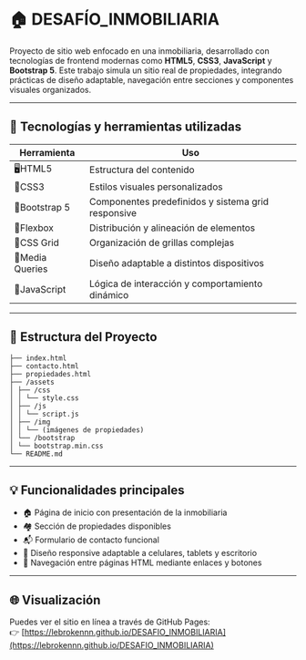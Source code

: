 # 🏠 DESAFÍO_INMOBILIARIA

Proyecto de sitio web enfocado en una inmobiliaria, desarrollado con tecnologías de frontend modernas como **HTML5**, **CSS3**, **JavaScript** y **Bootstrap 5**. Este trabajo simula un sitio real de propiedades, integrando prácticas de diseño adaptable, navegación entre secciones y componentes visuales organizados.

--------------------------------------------------------------

## 🧰 Tecnologías y herramientas utilizadas

| Herramienta     | Uso                                                        |
|-----------------|------------------------------------------------------------|
| 🖥️HTML5           | Estructura del contenido                                   |
| 🎨CSS3            | Estilos visuales personalizados                            |
| 🧩Bootstrap 5     | Componentes predefinidos y sistema grid responsive         |
| 📐Flexbox         | Distribución y alineación de elementos                     |
| 🧱CSS Grid        | Organización de grillas complejas                          |
| 📱Media Queries   | Diseño adaptable a distintos dispositivos                  |
| 🧲JavaScript      | Lógica de interacción y comportamiento dinámico            |

--------------------------------------------------------------

## 📁 Estructura del Proyecto

```
├── index.html
├── contacto.html
├── propiedades.html
├── /assets
│ ├── /css
│ │ └── style.css
│ ├── /js
│ │ └── script.js
│ ├── /img
│ │ └── (imágenes de propiedades)
│ └── /bootstrap
│ └── bootstrap.min.css
└── README.md

```
--------------------------------------------------------------
## 💡 Funcionalidades principales

- 🏠 Página de inicio con presentación de la inmobiliaria
- 🏘️ Sección de propiedades disponibles
- 📬 Formulario de contacto funcional
- 📱 Diseño responsive adaptable a celulares, tablets y escritorio
- 🔗 Navegación entre páginas HTML mediante enlaces y botones
--------------------------------------------------------------
## 🌐 Visualización

Puedes ver el sitio en línea a través de GitHub Pages:  
👉 [https://lebrokennn.github.io/DESAFIO_INMOBILIARIA](https://lebrokennn.github.io/DESAFIO_INMOBILIARIA)
